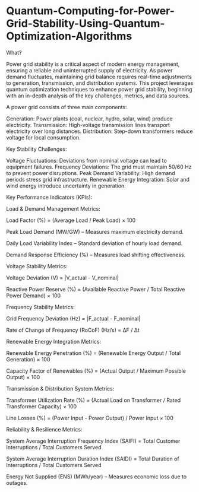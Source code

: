 # Quantum-Computing-for-Power-Grid-Stability-Using-Quantum-Optimization-Algorithms
What?

Power grid stability is a critical aspect of modern energy management, ensuring a reliable and uninterrupted supply of electricity. As power demand fluctuates, maintaining grid balance requires real-time adjustments to generation, transmission, and distribution systems. This project leverages quantum optimization techniques to enhance power grid stability, beginning with an in-depth analysis of the key challenges, metrics, and data sources.

A power grid consists of three main components:

Generation: Power plants (coal, nuclear, hydro, solar, wind) produce electricity.
Transmission: High-voltage transmission lines transport electricity over long distances.
Distribution: Step-down transformers reduce voltage for local consumption.

Key Stability Challenges:

Voltage Fluctuations: Deviations from nominal voltage can lead to equipment failures.
Frequency Deviations: The grid must maintain 50/60 Hz to prevent power disruptions.
Peak Demand Variability: High demand periods stress grid infrastructure.
Renewable Energy Integration: Solar and wind energy introduce uncertainty in generation.

Key Performance Indicators (KPIs):

Load & Demand Management Metrics: 

Load Factor (%) = (Average Load / Peak Load) × 100

Peak Load Demand (MW/GW) – Measures maximum electricity demand.

Daily Load Variability Index – Standard deviation of hourly load demand.

Demand Response Efficiency (%) – Measures load shifting effectiveness.

Voltage Stability Metrics: 

Voltage Deviation (V) = |V_actual - V_nominal|

Reactive Power Reserve (%) = (Available Reactive Power / Total Reactive Power Demand) × 100

Frequency Stability Metrics:

Grid Frequency Deviation (Hz) = |F_actual - F_nominal|

Rate of Change of Frequency (RoCoF) (Hz/s) = ΔF / Δt

Renewable Energy Integration Metrics:

Renewable Energy Penetration (%) = (Renewable Energy Output / Total Generation) × 100

Capacity Factor of Renewables (%) = (Actual Output / Maximum Possible Output) × 100

Transmission & Distribution System Metrics:

Transformer Utilization Rate (%) = (Actual Load on Transformer / Rated Transformer Capacity) × 100

Line Losses (%) = (Power Input - Power Output) / Power Input × 100

Reliability & Resilience Metrics:

System Average Interruption Frequency Index (SAIFI) = Total Customer Interruptions / Total Customers Served

System Average Interruption Duration Index (SAIDI) = Total Duration of Interruptions / Total Customers Served

Energy Not Supplied (ENS) (MWh/year) – Measures economic loss due to outages.
